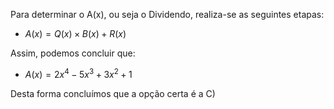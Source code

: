 Para determinar o A(x), ou seja o Dividendo, realiza-se as seguintes etapas: 

 - $A(x) = Q(x) \times B(x) + R(x)$

 Assim, podemos concluir que: 

 - $A(x) = 2x^{4}-5x^{3}+3x^{2}+1$ 


Desta forma concluímos que a opção certa é a C) 
